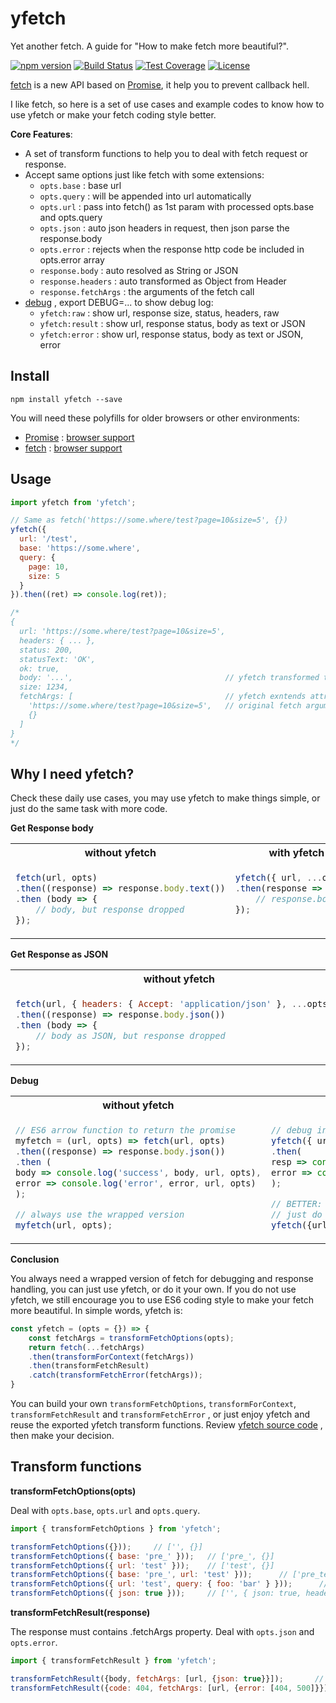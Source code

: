 yfetch
======
Yet another fetch. A guide for "How to make fetch more beautiful?".

[![npm version](https://img.shields.io/npm/v/yfetch.svg)](https://www.npmjs.org/package/yfetch) [![Build Status](https://travis-ci.org/zordius/yfetch.svg?branch=master)](https://travis-ci.org/zordius/yfetch) [![Test Coverage](https://codeclimate.com/github/zordius/yfetch/badges/coverage.svg)](https://codeclimate.com/github/zordius/yfetch) [![License](https://img.shields.io/badge/license-MIT-green.svg)](LICENSE)

[fetch](https://developer.mozilla.org/en-US/docs/Web/API/Fetch_API/Using_Fetch) is a new API based on [Promise](https://developers.google.com/web/fundamentals/getting-started/primers/promises), it help you to prevent callback hell.

I like fetch, so here is a set of use cases and example codes to know how to use yfetch or make your fetch coding style better.

**Core Features**:
* A set of transform functions to help you to deal with fetch request or response.
* Accept same options just like fetch with some extensions:
  * `opts.base` : base url
  * `opts.query` : will be appended into url automatically
  * `opts.url` : pass into fetch() as 1st param with processed opts.base and opts.query
  * `opts.json` : auto json headers in request, then json parse the response.body
  * `opts.error` : rejects when the response http code be included in opts.error array
  * `response.body` : auto resolved as String or JSON
  * `response.headers` : auto transformed as Object from Header
  * `response.fetchArgs` : the arguments of the fetch call
* [debug](https://www.npmjs.com/package/debug) , export DEBUG=... to show debug log:
  * `yfetch:raw` : show url, response size, status, headers, raw
  * `yfetch:result` : show url, response status, body as text or JSON
  * `yfetch:error` : show url, response status, body as text or JSON, error

Install
-------

```
npm install yfetch --save
```

You will need these polyfills for older browsers or other environments:
* [Promise](https://www.npmjs.com/search?q=promise%20polyfill&page=1&ranking=popularity) : [browser support](http://caniuse.com/#feat=promises)
* [fetch](https://www.npmjs.com/search?q=fetch%20polyfill&page=1&ranking=popularity) : [browser support](http://caniuse.com/#feat=fetch)

Usage
-----

```javascript
import yfetch from 'yfetch';

// Same as fetch('https://some.where/test?page=10&size=5', {})
yfetch({
  url: '/test',
  base: 'https://some.where',
  query: {
    page: 10,
    size: 5
  }
}).then((ret) => console.log(ret));

/*
{
  url: 'https://some.where/test?page=10&size=5',
  headers: { ... },
  status: 200,
  statusText: 'OK',
  ok: true,
  body: '...',                                  // yfetch transformed text or JSON
  size: 1234,
  fetchArgs: [                                  // yfetch exntends attribute,
    'https://some.where/test?page=10&size=5',   // original fetch arguments stores here
    {}
  ]
}
*/
```

Why I need yfetch?
------------------

Check these daily use cases, you may use yfetch to make things simple, or just do the same task with more code.

**Get Response body**
<table>
 <tr>
  <th width="50%">without yfetch</th><th width="50%">with yfetch</th>
 </tr>
 <tr>
  <td valign="top">

```javascript
fetch(url, opts)
.then((response) => response.body.text())
.then (body => {
    // body, but response dropped
});
```

  </td>
  <td valign="top">

```javascript
yfetch({ url, ...opts })
.then(response => {
    // response.body
});
```

  </td>
 </tr>
</table>

**Get Response as JSON**
<table>
 <tr>
  <th width="50%">without yfetch</th><th width="50%">with yfetch</th>
 </tr>
 <tr>
  <td valign="top">

```javascript
fetch(url, { headers: { Accept: 'application/json' }, ...opts })
.then((response) => response.body.json())
.then (body => {
    // body as JSON, but response dropped
});
```

  </td>
  <td valign="top">

```javascript
yfetch({ url, json: true, ...opts })
.then(response => {
    // response.body as JSON
});
```

  </td>
 </tr>
</table>

**Debug**
<table>
 <tr>
  <th width="50%">without yfetch</th><th width="50%">with yfetch</th>
 </tr>
 <tr>
  <td valign="top">

```javascript
// ES6 arrow function to return the promise
myfetch = (url, opts) => fetch(url, opts)
.then((response) => response.body.json())
.then (
body => console.log('success', body, url, opts),
error => console.log('error', error, url, opts)
);

// always use the wrapped version
myfetch(url, opts);
```

  </td>
  <td valign="top">

```javascript
// debug in your code....deprecated
yfetch({ url, ...opts })
.then(
resp => console.log('success', resp.body, resp.fetchArgs),
error => console.log('error', error, error.fetchArgs)
);

// BETTER: export DEBUG=yfetch:* then
// just do yfetch without changing your code
yfetch({url, json: true, ...opts})
```

  </td>
 </tr>
</table>

**Conclusion**

You always need a wrapped version of fetch for debugging and response handling, you can just use yfetch, or do it your own. If you do not use yfetch, we still encourage you to use ES6 coding style to make your fetch more beautiful. In simple words, yfetch is:

```javascript
const yfetch = (opts = {}) => {
    const fetchArgs = transformFetchOptions(opts);
    return fetch(...fetchArgs)
    .then(transformForContext(fetchArgs))
    .then(transformFetchResult)
    .catch(transformFetchError(fetchArgs));
}
```

You can build your own `transformFetchOptions`, `transformForContext`, `transformFetchResult` and `transformFetchError` , or just enjoy yfetch and reuse the exported yfetch transform functions. Review [yfetch source code](src.js) , then make your decision.

Transform functions
-------------------
**transformFetchOptions(opts)**

Deal with `opts.base`, `opts.url` and `opts.query`.

```javascript
import { transformFetchOptions } from 'yfetch';

transformFetchOptions({}));     // ['', {}]
transformFetchOptions({ base: 'pre_' }));   // ['pre_', {}]
transformFetchOptions({ url: 'test' }));    // ['test', {}]
transformFetchOptions({ base: 'pre_', url: 'test' }));      // ['pre_test', {}]
transformFetchOptions({ url: 'test', query: { foo: 'bar' } }));      // ['test?foo=bar', {}]
transformFetchOptions({ json: true }));     // ['', { json: true, headers: { Accept: 'application/json', 'Content-Type': 'application/x-www-form-urlencoded' } }]
```

**transformFetchResult(response)**

The response must contains .fetchArgs property. Deal with `opts.json` and `opts.error`.

```javascript
import { transformFetchResult } from 'yfetch';

transformFetchResult({body, fetchArgs: [url, {json: true}}]);       // will JSON.parse(body)
transformFetchResult({code: 404, fetchArgs: [url, {error: [404, 500]}}]);   // will throw
```
